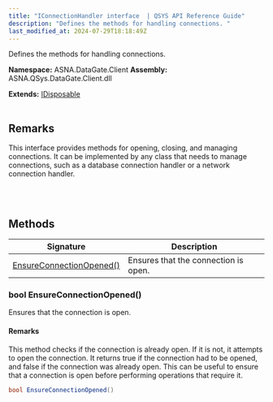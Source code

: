 ```yaml
---
title: "IConnectionHandler interface  | QSYS API Reference Guide"
description: "Defines the methods for handling connections. "
last_modified_at: 2024-07-29T18:18:49Z
---
```


Defines the methods for handling connections.

**Namespace:** ASNA.DataGate.Client
**Assembly:** ASNA.QSys.DataGate.Client.dll

**Extends:** [IDisposable](https://learn.microsoft.com/en-us/dotnet/api/system.idisposable?view=net-8.0)
<br>
<br>

## Remarks
This interface provides methods for opening, closing, and managing connections. 
It can be implemented by any class that needs to manage connections, such as a database connection handler or a network connection handler.

<br>
<br>

## Methods

| Signature | Description |
| --- | --- |
| [EnsureConnectionOpened()](#bool-ensureconnectionopened) | Ensures that the connection is open.

### bool EnsureConnectionOpened()

Ensures that the connection is open.


#### Remarks
This method checks if the connection is already open. If it is not, it attempts to open the connection. It returns true if the connection had to be opened, and false if the connection was already open. This can be useful to ensure that a connection is open before performing operations that require it.

```cs
bool EnsureConnectionOpened()
```
